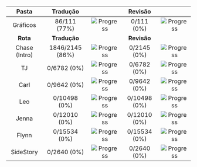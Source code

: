 |   **Pasta**   |   **Tradução**  |                                                      |  **Revisão** |                                                     |
|:-------------:|:---------------:|:----------------------------------------------------:|:------------:|:---------------------------------------------------:|
|    Gráficos   |   86/111 (77%)  | ![Progress](https://progress-bar.dev/77/?&width=150) |  0/111 (0%)  | ![Progress](https://progress-bar.dev/0/?&width=150) |
|    **Rota**   |   **Tradução**  |                                                      |  **Revisão** |                                                     |
| Chase (Intro) | 1846/2145 (86%) | ![Progress](https://progress-bar.dev/86/?&width=150) |  0/2145 (0%) | ![Progress](https://progress-bar.dev/0/?&width=150) |
|       TJ      |   0/6782 (0%)   |  ![Progress](https://progress-bar.dev/0/?&width=150) |  0/6782 (0%) | ![Progress](https://progress-bar.dev/0/?&width=150) |
|      Carl     |   0/9642 (0%)   |  ![Progress](https://progress-bar.dev/0/?&width=150) |  0/9642 (0%) | ![Progress](https://progress-bar.dev/0/?&width=150) |
|      Leo      |   0/10498 (0%)  |  ![Progress](https://progress-bar.dev/0/?&width=150) | 0/10498 (0%) | ![Progress](https://progress-bar.dev/0/?&width=150) |
|     Jenna     |   0/12010 (0%)  |  ![Progress](https://progress-bar.dev/0/?&width=150) | 0/12010 (0%) | ![Progress](https://progress-bar.dev/0/?&width=150) |
|     Flynn     |   0/15534 (0%)  |  ![Progress](https://progress-bar.dev/0/?&width=150) | 0/15534 (0%) | ![Progress](https://progress-bar.dev/0/?&width=150) |
|   SideStory   |   0/2640 (0%)   |  ![Progress](https://progress-bar.dev/0/?&width=150) |  0/2640 (0%) | ![Progress](https://progress-bar.dev/0/?&width=150) |